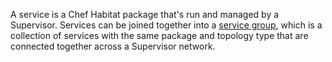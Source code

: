 A service is a Chef Habitat package that's run and managed by a Supervisor. Services can be joined together into a [service group](/services/service_groups), which is a collection of services with the same package and topology type that are connected together across a Supervisor network.
